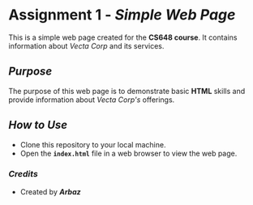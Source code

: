 
# Assignment 1 - **_Simple Web Page_**

This is a simple web page created for the **CS648 course**. It contains information about _Vecta Corp_ and its services.

## _Purpose_

The purpose of this web page is to demonstrate basic **HTML** skills and provide information about _Vecta Corp's_ offerings.

## _How to Use_

- Clone this repository to your local machine.
- Open the **`index.html`** file in a web browser to view the web page.

### _Credits_

- Created by **_Arbaz_**

 
